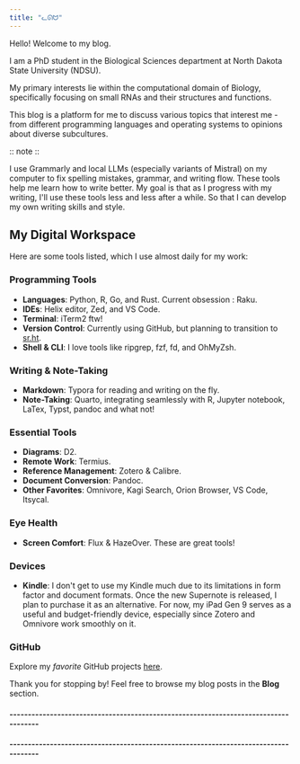 ```yaml
---
title: "ᓚᘏᗢ"
---
```


Hello! Welcome to my blog.

I am a PhD student in the Biological Sciences department at North Dakota State University (NDSU). 

My primary interests lie within the computational domain of Biology, specifically focusing on small RNAs and their structures and functions. 

This blog is a platform for me to discuss various topics that interest me - from different programming languages and operating systems to opinions about diverse subcultures.

:: note ::

I use Grammarly and local LLMs (especially variants of Mistral) on my computer to fix spelling mistakes, grammar, and writing flow. These tools help me learn how to write better. My goal is that as I progress with my writing, I'll use these tools less and less after a while. So that I can develop my own writing skills and style.


## My Digital Workspace

Here are some tools listed, which I use almost daily for my work:

### Programming Tools
- **Languages**: Python, R, Go, and Rust. Current obsession : Raku. 
- **IDEs**: Helix editor, Zed, and VS Code.
- **Terminal**: iTerm2 ftw!
- **Version Control**: Currently using GitHub, but planning to transition to [sr.ht](https://sr.ht/~pritam/).
- **Shell & CLI**: I love tools like ripgrep, fzf, fd, and OhMyZsh.

### Writing & Note-Taking
- **Markdown**: Typora for reading and writing on the fly.
- **Note-Taking**: Quarto, integrating seamlessly with R, Jupyter notebook, LaTex, Typst, pandoc and what not!

### Essential Tools
- **Diagrams**: D2.
- **Remote Work**: Termius.
- **Reference Management**: Zotero & Calibre.
- **Document Conversion**: Pandoc.
- **Other Favorites**: Omnivore, Kagi Search, Orion Browser, VS Code, Itsycal.

### Eye Health
- **Screen Comfort**: Flux & HazeOver. These are great tools!

### Devices

- **Kindle**: I don't get to use my Kindle much due to its limitations in form factor and document formats. Once the new Supernote is released, I plan to purchase it as an
alternative. For now, my iPad Gen 9 serves as a useful and budget-friendly device, especially since Zotero and Omnivore work smoothly on it.


### GitHub
Explore my *favorite* GitHub projects [here](https://github.com/shashankpritam?tab=stars).

Thank you for stopping by! Feel free to browse my blog posts in the **Blog** section.

#### ------------------------------------------------------------------------------------
#### ------------------------------------------------------------------------------------
